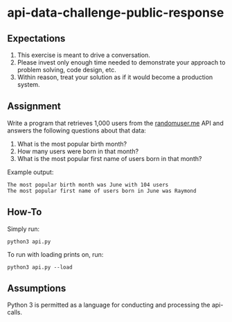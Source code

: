 # api-data-challenge-public-response

## Expectations
1. This exercise is meant to drive a conversation. 
1. Please invest only enough time needed to demonstrate your approach to problem solving, code design, etc.
1. Within reason, treat your solution as if it would become a production system.

## Assignment
Write a program that retrieves 1,000 users from the [randomuser.me](https://randomuser.me) API and answers the following questions about that data:
1. What is the most popular birth month?
2. How many users were born in that month?
3. What is the most popular first name of users born in that month?

Example output:
```
The most popular birth month was June with 104 users
The most popular first name of users born in June was Raymond
```
## How-To
Simply run:
```
python3 api.py
```

To run with loading prints on, run:
```
python3 api.py --load
```

## Assumptions
Python 3 is permitted as a language for conducting and processing the api-calls.